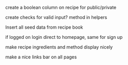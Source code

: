 create a boolean column on recipe for public/private

create checks for valid input? method in helpers

Insert all seed data from recipe book

if logged on login direct to homepage, same for sign up

make recipe ingredients and method display nicely

make a nice links bar on all pages

